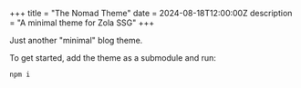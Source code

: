 +++
title = "The Nomad Theme"
date = 2024-08-18T12:00:00Z
description = "A minimal theme for Zola SSG"
+++

Just another "minimal" blog theme.

To get started, add the theme as a submodule and run:

```
npm i
```
